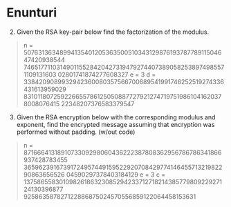 # Enunturi

2. Given the RSA key-pair below find the factorization of the modulus.
> n = 5076313634899413540120536350051034312987619378778911504647420938544
      7465177110314901155284204273194792744073890582538974985571109131603
      02801741874277608327
> e = 3
> d = 3384209089932942360080357566700689541991746252519274336431613959029
      8310118072592266557861250508877279212747197519861041620378008076415
      22348207376583379547

3. Given the RSA encryption below with the corresponding modulus and exponent, find
the encrypted message assuming that encryption was performed without padding.
(w/out code)

> n = 8716664131891073309298060436222387808362956786786341866937428783455
      3659623916739172495744915952292070842977414645571321982290863656526
      04590297378403184129
> e = 3
> c = 1375865583010982618632308529423371271821438577980922927124130396877
    925863587827122886875024570556859122064458153631